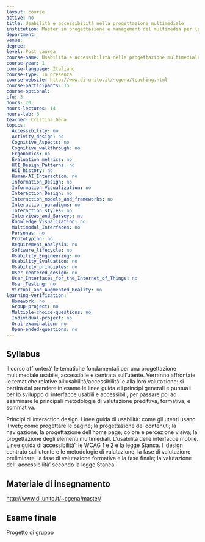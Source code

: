 ```yaml
---
layout: course
active: no
title: Usabilità e accessibilità nella progettazione multimediale
institution: Master in progettazione e management del multimedia per la comunicazione, Università di Torino
department: 
venue: 
degree: 
level: Post Laurea
course-name: Usabilità e accessibilità nella progettazione multimediale
course-year: 1
course-language: Italiano
course-type: In presenza
course-website: http://www.di.unito.it/~cgena/teaching.html
course-participants: 15
course-optional: 
cfu: 3
hours: 20
hours-lectures: 14
hours-lab: 6
teacher: Cristina Gena
topics: 
  Accessibility: no 
  Activity_design: no 
  Cognitive_Aspects: no 
  Cognitive_walkthrough: no 
  Ergonomics: no 
  Evaluation_metrics: no 
  HCI_Design_Patterns: no 
  HCI_history: no 
  Human-AI_Interaction: no 
  Information_Design: no 
  Information_Visualization: no 
  Interaction_Design: no 
  Interaction_models_and_frameworks: no 
  Interaction_paradigms: no 
  Interaction_styles: no 
  Interviews_and_Surveys: no 
  Knowledge_Visualization: no 
  Multimodal_Interfaces: no 
  Personas: no 
  Prototyping: no 
  Requirement_Analysis: no 
  Software_lifecycle: no 
  Usability_Engineering: no 
  Usability_Evaluation: no 
  Usability_principles: no 
  User-centered_design: no 
  User_Interfaces_for_the_Internet_of_Things: no 
  User_Testing: no 
  Virtual_and_Augmented_Reality: no 
learning-verification: 
  Homework: no 
  Group-project: no 
  Multiple-choice-questions: no 
  Individual-project: no 
  Oral-examination: no 
  Open-ended-questions: no 
---
```



## Syllabus 
Il corso affronterà’ le tematiche fondamentali per una progettazione multimediale usabile, accessibile e
centrata sull’utente. Verranno affrontate le tematiche relative all’usabilità/accessibilità’ e alla loro
valutazione: si partirà dal prendere in esame le linee guida e i principi generali e puntuali per lo sviluppo di
interfacce usabili e accessibili, per passare poi ad esaminare le principali metodologie di valutazione
predittiva, formativa, e sommativa.

Principi di interaction design. Linee guida di usabilità: come gli utenti usano il web; come progettare le
pagine; la progettazione dei contenuti; la navigazione; la progettazione dell’home page; colore e percezione
visiva; la progettazione degli elementi multimediali. L'usabilità delle interfacce mobile.
Linee guida di accessibilità’: le WCAG 1 e 2 e la legge Stanca.
Il design centrato sull’utente e le metodologie di valutazione: la fase di valutazione preliminare, la fase di
valutazione formativa e la fase finale; la valutazione dell’ accessibilità’ secondo la legge Stanca. 

## Materiale di insegnamento 
http://www.di.unito.it/~cgena/master/

## Esame finale 
Progetto di gruppo

